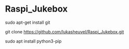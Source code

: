 # Raspi_Jukebox
sudo apt-get install git

git clone https://github.com/lukasheuvel/Raspi_Jukebox.git

sudo apt install python3-pip
